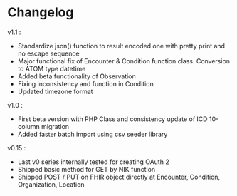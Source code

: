 # Changelog

v1.1 : 
- Standardize json() function to result encoded one with pretty print and no escape sequence
- Major functional fix of Encounter & Condition function class. Conversion to ATOM type datetime
- Added beta functionality of Observation
- Fixing inconsistency and function in Condition
- Updated timezone format

v1.0 :
- First beta version with PHP Class and consistency update of ICD 10-column migration
- Added faster batch import using csv seeder library

v0.15 :
- Last v0 series internally tested for creating OAuth 2
- Shipped basic method for GET by NIK function
- Shipped POST / PUT on FHIR object directly at Encounter, Condition, Organization, Location

